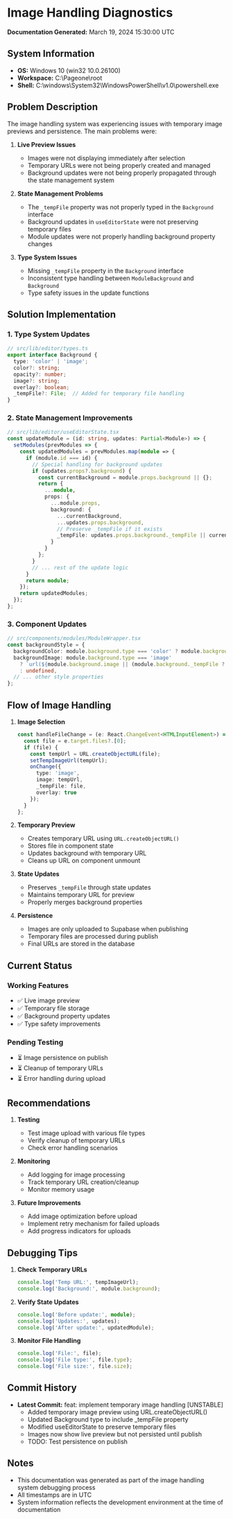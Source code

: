 # Image Handling Diagnostics
**Documentation Generated:** March 19, 2024 15:30:00 UTC

## System Information
- **OS:** Windows 10 (win32 10.0.26100)
- **Workspace:** C:\Pageone\root
- **Shell:** C:\windows\System32\WindowsPowerShell\v1.0\powershell.exe

## Problem Description
The image handling system was experiencing issues with temporary image previews and persistence. The main problems were:

1. **Live Preview Issues**
   - Images were not displaying immediately after selection
   - Temporary URLs were not being properly created and managed
   - Background updates were not being properly propagated through the state management system

2. **State Management Problems**
   - The `_tempFile` property was not properly typed in the `Background` interface
   - Background updates in `useEditorState` were not preserving temporary files
   - Module updates were not properly handling background property changes

3. **Type System Issues**
   - Missing `_tempFile` property in the `Background` interface
   - Inconsistent type handling between `ModuleBackground` and `Background`
   - Type safety issues in the update functions

## Solution Implementation

### 1. Type System Updates
```typescript
// src/lib/editor/types.ts
export interface Background {
  type: 'color' | 'image';
  color?: string;
  opacity?: number;
  image?: string;
  overlay?: boolean;
  _tempFile?: File;  // Added for temporary file handling
}
```

### 2. State Management Improvements
```typescript
// src/lib/editor/useEditorState.tsx
const updateModule = (id: string, updates: Partial<Module>) => {
  setModules(prevModules => {
    const updatedModules = prevModules.map(module => {
      if (module.id === id) {
        // Special handling for background updates
        if (updates.props?.background) {
          const currentBackground = module.props.background || {};
          return {
            ...module,
            props: {
              ...module.props,
              background: {
                ...currentBackground,
                ...updates.props.background,
                // Preserve _tempFile if it exists
                _tempFile: updates.props.background._tempFile || currentBackground._tempFile
              }
            }
          };
        }
        // ... rest of the update logic
      }
      return module;
    });
    return updatedModules;
  });
};
```

### 3. Component Updates
```typescript
// src/components/modules/ModuleWrapper.tsx
const backgroundStyle = {
  backgroundColor: module.background.type === 'color' ? module.background.color : undefined,
  backgroundImage: module.background.type === 'image' 
    ? `url(${module.background.image || (module.background._tempFile ? URL.createObjectURL(module.background._tempFile) : undefined)})` 
    : undefined,
  // ... other style properties
};
```

## Flow of Image Handling

1. **Image Selection**
   ```typescript
   const handleFileChange = (e: React.ChangeEvent<HTMLInputElement>) => {
     const file = e.target.files?.[0];
     if (file) {
       const tempUrl = URL.createObjectURL(file);
       setTempImageUrl(tempUrl);
       onChange({
         type: 'image',
         image: tempUrl,
         _tempFile: file,
         overlay: true
       });
     }
   };
   ```

2. **Temporary Preview**
   - Creates temporary URL using `URL.createObjectURL()`
   - Stores file in component state
   - Updates background with temporary URL
   - Cleans up URL on component unmount

3. **State Updates**
   - Preserves `_tempFile` through state updates
   - Maintains temporary URL for preview
   - Properly merges background properties

4. **Persistence**
   - Images are only uploaded to Supabase when publishing
   - Temporary files are processed during publish
   - Final URLs are stored in the database

## Current Status

### Working Features
- ✅ Live image preview
- ✅ Temporary file storage
- ✅ Background property updates
- ✅ Type safety improvements

### Pending Testing
- ⏳ Image persistence on publish
- ⏳ Cleanup of temporary URLs
- ⏳ Error handling during upload

## Recommendations

1. **Testing**
   - Test image upload with various file types
   - Verify cleanup of temporary URLs
   - Check error handling scenarios

2. **Monitoring**
   - Add logging for image processing
   - Track temporary URL creation/cleanup
   - Monitor memory usage

3. **Future Improvements**
   - Add image optimization before upload
   - Implement retry mechanism for failed uploads
   - Add progress indicators for uploads

## Debugging Tips

1. **Check Temporary URLs**
   ```typescript
   console.log('Temp URL:', tempImageUrl);
   console.log('Background:', module.background);
   ```

2. **Verify State Updates**
   ```typescript
   console.log('Before update:', module);
   console.log('Updates:', updates);
   console.log('After update:', updatedModule);
   ```

3. **Monitor File Handling**
   ```typescript
   console.log('File:', file);
   console.log('File type:', file.type);
   console.log('File size:', file.size);
   ```

## Commit History
- **Latest Commit:** feat: implement temporary image handling [UNSTABLE]
  - Added temporary image preview using URL.createObjectURL()
  - Updated Background type to include _tempFile property
  - Modified useEditorState to preserve temporary files
  - Images now show live preview but not persisted until publish
  - TODO: Test persistence on publish

## Notes
- This documentation was generated as part of the image handling system debugging process
- All timestamps are in UTC
- System information reflects the development environment at the time of documentation 